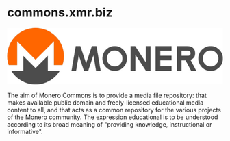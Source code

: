 # commons.xmr.biz
![Logo](https://raw.githubusercontent.com/xmr23/commons.xmr.biz/master/Pictures/Logos_and_Buttons/logo.jpg)

The aim of Monero Commons is to provide a media file repository: that makes available public domain and freely-licensed educational media content to all, and that acts as a common repository for the various projects of the Monero community.
The expression educational is to be understood according to its broad meaning of "providing knowledge, instructional or informative".
